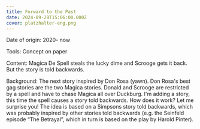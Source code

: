 ```yaml
---
title: Forward to the Past
date: 2024-09-29T15:06:00.000Z
cover: platzhalter-eng.png
---
```



Date of origin: 2020- now

Tools: Concept on paper

Content: Magica De Spell steals the lucky dime and Scrooge gets it back. But the story is told backwards.

Background: The next story inspired by Don Rosa (yawn). Don Rosa's best gag stories are the two Magica stories. Donald and Scrooge are restricted by a spell and have to chase Magica all over Duckburg. I'm adding a story, this time the spell causes a story told backwards. How does it work? Let me surprise you! The idea is based on a Simpsons story told backwards, which was probably inspired by other stories told backwards (e.g. the Seinfeld episode “The Betrayal”, which in turn is based on the play by Harold Pinter).

